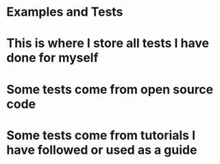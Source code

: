 # Examples and Tests
# This is where I store all tests I have done for myself
# Some tests come from open source code
# Some tests come from tutorials I have followed or used as a guide
